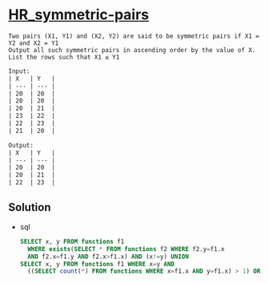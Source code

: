 # [HR_symmetric-pairs](https://www.hackerrank.com/challenges/symmetric-pairs)

```en
Two pairs (X1, Y1) and (X2, Y2) are said to be symmetric pairs if X1 = Y2 and X2 = Y1
Output all such symmetric pairs in ascending order by the value of X. List the rows such that X1 ≤ Y1
```

```txt
Input:
| X   | Y   |
| --- | --- |
| 20  | 20  |
| 20  | 20  |
| 20  | 21  |
| 23  | 22  |
| 22  | 23  |
| 21  | 20  |

Output:
| X   | Y   |
| --- | --- |
| 20  | 20  |
| 20  | 21  |
| 22  | 23  |

```

## Solution

* sql

  ```sql
  SELECT x, y FROM functions f1
    WHERE exists(SELECT * FROM functions f2 WHERE f2.y=f1.x
    AND f2.x=f1.y AND f2.x>f1.x) AND (x!=y) UNION
  SELECT x, y FROM functions f1 WHERE x=y AND
    ((SELECT count(*) FROM functions WHERE x=f1.x AND y=f1.x) > 1) ORDER BY x;
  ```
